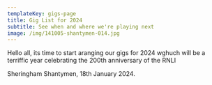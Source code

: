 ```yaml
---
templateKey: gigs-page
title: Gig List for 2024
subtitle: See when and where we're playing next
image: /img/141005-shantymen-014.jpg
---
```

Hello all, its time to start aranging our gigs for 2024 wghuch will be a terriffic year celebrating the 200th anniversary of the RNLI

Sheringham Shantymen, 18th January 2024.